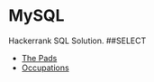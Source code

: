 # MySQL

Hackerrank SQL Solution.
##SELECT
* [The Pads](https://www.hackerrank.com/challenges/the-pads/problem)
* [Occupations](https://www.hackerrank.com/challenges/occupations/problem)
